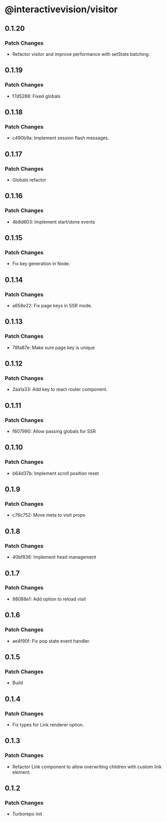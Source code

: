 # @interactivevision/visitor

## 0.1.20

### Patch Changes

- Refactor visitor and improve performance with setState batching.

## 0.1.19

### Patch Changes

- f7d5288: Fixed globals

## 0.1.18

### Patch Changes

- c490b9a: Implement session flash messages.

## 0.1.17

### Patch Changes

- Globals refactor

## 0.1.16

### Patch Changes

- 4b8d603: Implement start/done events

## 0.1.15

### Patch Changes

- Fix key generation in Node.

## 0.1.14

### Patch Changes

- a658e22: Fix page keys in SSR mode.

## 0.1.13

### Patch Changes

- 78fa87e: Make sure page key is unique

## 0.1.12

### Patch Changes

- 2aa1a33: Add key to react router component.

## 0.1.11

### Patch Changes

- f607990: Allow passing globals for SSR

## 0.1.10

### Patch Changes

- b64d37b: Implement scroll position reset

## 0.1.9

### Patch Changes

- c76c752: Move meta to visit props

## 0.1.8

### Patch Changes

- 40bf836: Implement head management

## 0.1.7

### Patch Changes

- 98088e1: Add option to reload visit

## 0.1.6

### Patch Changes

- ae4f90f: Fix pop state event handler.

## 0.1.5

### Patch Changes

- Build

## 0.1.4

### Patch Changes

- Fix types for Link renderer option.

## 0.1.3

### Patch Changes

- Refactor Link component to allow overwriting children with custom link element.

## 0.1.2

### Patch Changes

- Turborepo init
